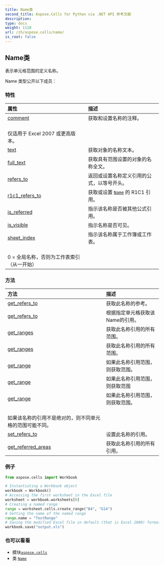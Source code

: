 ```yaml
---
title: Name类
second_title: Aspose.Cells for Python via .NET API 参考文献
description:
type: docs
weight: 1110
url: /zh/aspose.cells/name/
is_root: false
---
```

## Name类
表示单元格范围的定义名称。



Name 类型公开以下成员：

### 特性
|属性|描述|
| :- | :- |
| [comment](/cells/python-net/zh/aspose.cells/name/comment) |获取和设置名称的注释。<br/>仅适用于 Excel 2007 或更高版本。|
| [text](/cells/python-net/zh/aspose.cells/name/text) |获取对象的名称文本。|
| [full_text](/cells/python-net/zh/aspose.cells/name/full_text) |获取具有范围设置的对象的名称全文。|
| [refers_to](/cells/python-net/zh/aspose.cells/name/refers_to) |返回或设置名称定义引用的公式，以等号开头。|
| [r1c1_refers_to](/cells/python-net/zh/aspose.cells/name/r1c1_refers_to) |获取或设置 [`Name`](/cells/python-net/zh/aspose.cells/name) 的 R1C1 引用。|
| [is_referred](/cells/python-net/zh/aspose.cells/name/is_referred) |指示该名称是否被其他公式引用。|
| [is_visible](/cells/python-net/zh/aspose.cells/name/is_visible) |指示名称是否可见。|
| [sheet_index](/cells/python-net/zh/aspose.cells/name/sheet_index) |指示该名称属于工作簿或工作表。<br/> 0 = 全局名称，否则为工作表索引（从一开始）|


### 方法
|方法|描述|
| :- | :- |
| [get_refers_to](/cells/python-net/zh/aspose.cells/name/get_refers_to/#bool-bool) |获取此名称的参考。|
| [get_refers_to](/cells/python-net/zh/aspose.cells/name/get_refers_to/#bool-bool-int-int) |根据指定单元格获取该Name的引用。|
| [get_ranges](/cells/python-net/zh/aspose.cells/name/get_ranges/#) |获取此名称引用的所有范围。|
| [get_ranges](/cells/python-net/zh/aspose.cells/name/get_ranges/#bool) |获取此名称引用的所有范围。|
| [get_range](/cells/python-net/zh/aspose.cells/name/get_range/#) |如果此名称引用范围，则获取范围。|
| [get_range](/cells/python-net/zh/aspose.cells/name/get_range/#bool) |如果此名称引用范围，则获取范围|
| [get_range](/cells/python-net/zh/aspose.cells/name/get_range/#int-int-int) |如果此名称引用范围，则获取范围。<br/>如果该名称的引用不是绝对的，则不同单元格的范围可能不同。|
| [set_refers_to](/cells/python-net/zh/aspose.cells/name/set_refers_to/#str-bool-bool) |设置此名称的引用。|
| [get_referred_areas](/cells/python-net/zh/aspose.cells/name/get_referred_areas/#bool) |获取此名称引用的所有引用。|



### 例子

```python
from aspose.cells import Workbook

# Instantiating a Workbook object
workbook = Workbook()
# Accessing the first worksheet in the Excel file
worksheet = workbook.worksheets[0]
# Creating a named range
range = worksheet.cells.create_range("B4", "G14")
# Setting the name of the named range
range.name = "TestRange"
# Saving the modified Excel file in default (that is Excel 2000) format
workbook.save("output.xls")

```

### 也可以看看
* 模块[`aspose.cells`](..)
* 类 [`Name`](/cells/python-net/zh/aspose.cells/name)
